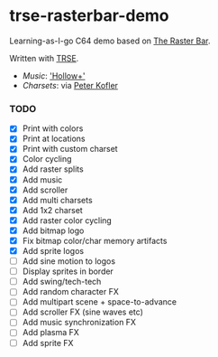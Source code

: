 # trse-rasterbar-demo

Learning-as-I-go C64 demo based on [The Raster Bar](https://therasterbar.com).

Written with [TRSE](https://lemonspawn.com/turbo-rascal-syntax-error-expected-but-begin/).

 - *Music*: ['Hollow+'](https://csdb.dk/sid/?id=15626)
 - *Charsets*: via [Peter Kofler](http://home-2002.code-cop.org/c64/index.html)

### TODO

 - [x] Print with colors
 - [x] Print at locations
 - [x] Print with custom charset
 - [x] Color cycling
 - [x] Add raster splits
 - [x] Add music
 - [x] Add scroller
 - [x] Add multi charsets
 - [x] Add 1x2 charset
 - [x] Add raster color cycling
 - [x] Add bitmap logo
 - [x] Fix bitmap color/char memory artifacts
 - [x] Add sprite logos
 - [ ] Add sine motion to logos
 - [ ] Display sprites in border
 - [ ] Add swing/tech-tech
 - [ ] Add random character FX
 - [ ] Add multipart scene + space-to-advance
 - [ ] Add scroller FX (sine waves etc)
 - [ ] Add music synchronization FX
 - [ ] Add plasma FX
 - [ ] Add sprite FX
